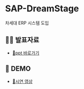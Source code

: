 # SAP-DreamStage
차세대 ERP 시스템 도입

## 👩‍💻 발표자료  
- <a href="https://drive.google.com/file/d/1NvWyOFCkqtiNB_UUnQ8ZrB_FoDqq0NEY/view?usp=sharing"> 📎ppt 바로가기 </a>

## 📼 DEMO  
- <a href="https://drive.google.com/file/d/1WGtLLWy9Eh7MQ6UDHttiRHpEob48FlDx/view?usp=sharing"> 📎시연 영상</a>
